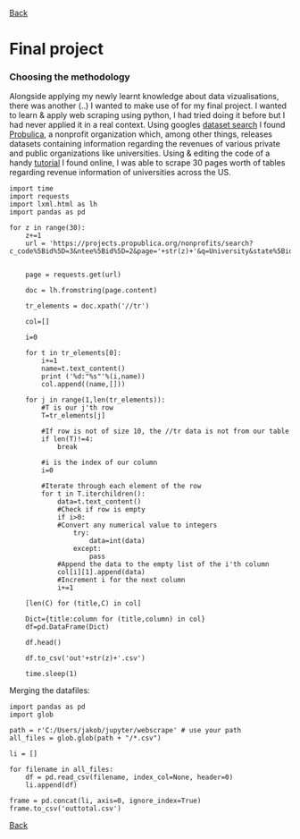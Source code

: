 [Back](https://portfolio.jakobs.dev)
# Final project
### Choosing the methodology
Alongside applying my newly learnt knowledge about data vizualisations, there was another (..) I wanted to make use of for my final project. I wanted to learn & apply web scraping using python, I had tried doing it before but I had never applied it in a real context. Using googles [dataset search](https://toolbox.google.com/datasetsearch) I found [Probulica](https://www.propublica.org/), a nonprofit organization which, among other things, releases datasets containing information regarding the revenues of various private and public organizations like universities. Using & editing the code of a handy [tutorial](https://towardsdatascience.com/web-scraping-html-tables-with-python-c9baba21059) I found online, I was able to scrape 30 pages worth of tables regarding revenue information of universities across the US. 

```
import time
import requests
import lxml.html as lh
import pandas as pd

for z in range(30):
    z+=1
    url = 'https://projects.propublica.org/nonprofits/search?c_code%5Bid%5D=3&ntee%5Bid%5D=2&page='+str(z)+'&q=University&state%5Bid%5D='


    page = requests.get(url)

    doc = lh.fromstring(page.content)

    tr_elements = doc.xpath('//tr')

    col=[]
    
    i=0

    for t in tr_elements[0]:
        i+=1
        name=t.text_content()
        print ('%d:"%s"'%(i,name))
        col.append((name,[]))

    for j in range(1,len(tr_elements)):
        #T is our j'th row
        T=tr_elements[j]

        #If row is not of size 10, the //tr data is not from our table 
        if len(T)!=4:
            break

        #i is the index of our column
        i=0

        #Iterate through each element of the row
        for t in T.iterchildren():
            data=t.text_content() 
            #Check if row is empty
            if i>0:
            #Convert any numerical value to integers
                try:
                    data=int(data)
                except:
                    pass
            #Append the data to the empty list of the i'th column
            col[i][1].append(data)
            #Increment i for the next column
            i+=1

    [len(C) for (title,C) in col]

    Dict={title:column for (title,column) in col}
    df=pd.DataFrame(Dict)

    df.head()

    df.to_csv('out'+str(z)+'.csv')
    
    time.sleep(1)

```

Merging the datafiles:
```
import pandas as pd
import glob

path = r'C:/Users/jakob/jupyter/webscrape' # use your path
all_files = glob.glob(path + "/*.csv")

li = []

for filename in all_files:
    df = pd.read_csv(filename, index_col=None, header=0)
    li.append(df)

frame = pd.concat(li, axis=0, ignore_index=True)
frame.to_csv('outtotal.csv')
```

[Back](https://portfolio.jakobs.dev)
